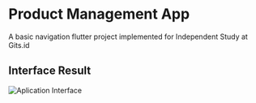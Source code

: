 # Product Management App

A basic navigation flutter project implemented for Independent Study at Gits.id

## Interface Result

![Aplication Interface](https://github.com/RenaldoFrz/flutter_shopping/blob/main/assets/result-boarding.png?raw=true)

